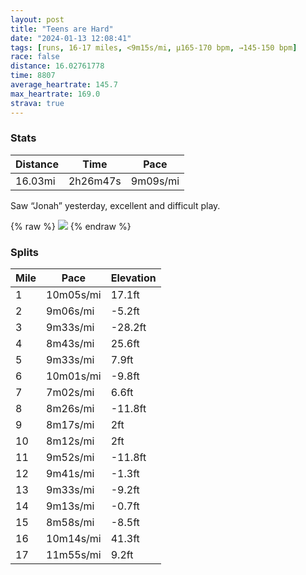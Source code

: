 ```yaml
---
layout: post
title: "Teens are Hard"
date: "2024-01-13 12:08:41"
tags: [runs, 16-17 miles, <9m15s/mi, μ165-170 bpm, →145-150 bpm]
race: false
distance: 16.02761778
time: 8807
average_heartrate: 145.7
max_heartrate: 169.0
strava: true
---
```


### Stats

| Distance | Time | Pace |
|----------|------|------|
|16.03mi|2h26m47s|9m09s/mi|

Saw “Jonah” yesterday, excellent and difficult play.

{% raw %}
<img src='https://maps.googleapis.com/maps/api/staticmap?maptype=roadmap&path=enc:i`wwFfvtbMWLF|@_CdIUNsBoAj@mBeAdFpM`I`DhAp@dBdNdDfEC~C|@z@s@tALb@uC`@KOSNK~NhA`FUnDvBtEI^T@d@fCpAfFl@~HrCxw@zCjFFtFi@jBvAxb@xE~CO|@`Al@WpAn@|InArAm@tAR|@g@|FKpATVzB^WbBj@fCg@fCJ|ClAfDoEbEYh@|AbDc@dDj@^j@~@rIvBvBxAXf@hBtBa@jFbA^l@Sc@\s@k@qBCqCr@sCdKGp@sBA_D`B_@f@w@Di@oBsDX_@d@{IOy@iAeAm@{BsBcC{EaMMNuFaFIu@}@]Uq@g@Lq@{Ac@yC_DgJmAuDO[_Ag@iMkdAn@p@N`F\zDXbArB|DkAzCFbAxBtAd@p@e@rGx@hBj@EsCUdAn@_@x@LL[tFTdCpAp@|@tC~AxA~CdH@j@e@fAkAPi@r@FThDdAvD|Ct@zAOfAPeBoIkJK}Ai@_AyAQQsDg@cB}@aB]{CaB}@?i@c@B`@s@u@[Gm@AgA\cA]L?oFYeB@eAb@_AW?Fe@m@]d@uBEkCu@iE_@]XuCy@]k@wAg@SRq@Mc@\_@dCExCwB@mErAcB_@}B}AqCu@cGsC`An@g@zBOp@zMZTRhHi@j@kCRQl@jApCk@zAdAdEQ|@R~@|D~DP`CaAbBEjDu@lAVlCmA^En@VJ?nAb@hA[`B`@xCUAz@|@zAzD|CpBfAtAnAlEm@h@hDbD|EpJxCbEt@rClBxDdDpDvCbGhBbKTnFq@lAmBt@]lEaAdB}Al@iBc@{An@o@u@s@\NzA[nCHnC_AvD{A`BuDXc@{A}ET{BvD}BSiIsBgHg@w@yADyBUw@aAq@oDi@a@Es@bFwAl@}HWgOgBQSDyAp@yFc@cB\}B?}BoNs@gBy@aIoAuR}B{Ki@cGyCgJ|A}h@eBiGc@yH_DwJmAMpAo@R{@~LqAZi@yAP{@^mAb@e@[]x@gAk@_AH]q@JIoA_F}CMwAkGsAw@N?|@c@CyDmBu@v@cAzCyALoBbA_Bw@qGBsHkBkDqAe@aAeCcAdDmLaAa@dAyCm@w@^{AITo@{CFi@qD}DnCm@x@jBbDhC]DR\eBoA]XTvAk@tAMmC|@IHPu@a@@l@w@Qe@j@ZD&key=AIzaSyC1MId7bFpkLXNAaYhBSTb8jLyiSqzbDtM&size=800x800&markers=color:yellow|label:S|40.75541,-74.00308&markers=color:green|label:F|40.75425999999997,-74.00283999999998'>
{% endraw %}

### Splits

| Mile | Pace | Elevation |
|------|------|-----------|
|1|10m05s/mi|17.1ft|
|2|9m06s/mi|-5.2ft|
|3|9m33s/mi|-28.2ft|
|4|8m43s/mi|25.6ft|
|5|9m33s/mi|7.9ft|
|6|10m01s/mi|-9.8ft|
|7|7m02s/mi|6.6ft|
|8|8m26s/mi|-11.8ft|
|9|8m17s/mi|2ft|
|10|8m12s/mi|2ft|
|11|9m52s/mi|-11.8ft|
|12|9m41s/mi|-1.3ft|
|13|9m33s/mi|-9.2ft|
|14|9m13s/mi|-0.7ft|
|15|8m58s/mi|-8.5ft|
|16|10m14s/mi|41.3ft|
|17|11m55s/mi|9.2ft|
